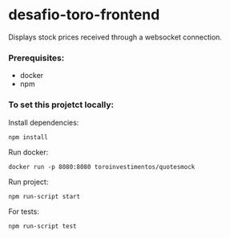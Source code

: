 # desafio-toro-frontend

Displays stock prices received through a websocket connection.

### Prerequisites:

- docker
- npm

### To set this projetct locally:

Install dependencies:
```
npm install
```

Run docker:
```
docker run -p 8080:8080 toroinvestimentos/quotesmock
```

Run project:
```
npm run-script start
```

For tests:
```
npm run-script test
```
